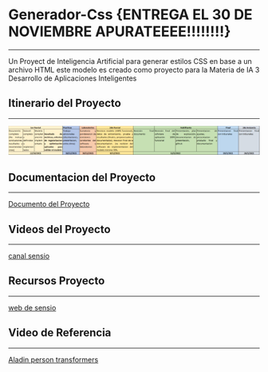 # Generador-Css {ENTREGA EL 30 DE NOVIEMBRE APURATEEEE!!!!!!!!}
--------------------------------------------------------------------

Un Proyect de Inteligencia Artificial para generar estilos CSS en base a un archivo HTML este modelo es creado como proyecto para la Materia de IA 3 Desarrollo de Aplicaciones Inteligentes 

## Itinerario del Proyecto
--------------------------------------------------------------------
![](https://raw.githubusercontent.com/Zelechos/Generador-Css/main/assets/Itinerario%20de%20Proyecto.jpeg)

## Documentacion del Proyecto
--------------------------------------------------------------------
[Documento del Proyecto](https://docs.google.com/document/d/1_G_6ib9mBZGtH7s2uOg_oM1QPAmYayBG-QSPX9U3nkE/edit?usp=sharing)


## Videos del Proyecto
--------------------------------------------------------------------
[canal sensio](https://www.youtube.com/c/sensio-ia/videos)


## Recursos Proyecto
--------------------------------------------------------------------
[web de sensio](https://juansensio.com/blog)


## Video de Referencia
--------------------------------------------------------------------
[Aladin person transformers](https://www.youtube.com/watch?v=U0s0f995w14&list=PLhhyoLH6IjfxeoooqP9rhU3HJIAVAJ3Vz&index=40)
